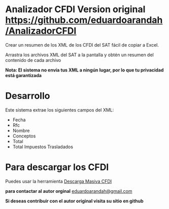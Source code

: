 # Analizador CFDI Version original https://github.com/eduardoarandah/AnalizadorCFDI 

Crear un resumen de los XML de los CFDI del SAT fácil de copiar a Excel.

Arrastra los archivos XML del SAT a la pantalla y obtén un resumen del contenido de cada archivo

**Nota: El sistema no envía tus XML a ningún lugar, por lo que tu privacidad está garantizada**

<!--## Cómo usar

**Para usar [click aquí](https://analizador-cfdi.netlify.com)**

![ejemplo1](https://user-images.githubusercontent.com/4065733/38106353-f1a258be-334b-11e8-98ac-6206ddacb1ae.png)

-->
# Desarrollo

Este sistema extrae los siguientes campos del XML:

- Fecha
- Rfc
- Nombre
- Conceptos
- Total
- Total Impuestos Trasladados

# Para descargar los CFDI

Puedes usar la herramienta [Descarga Masiva CFDI](https://github.com/eduardoarandah/DescargaMasivaCFDI)


<!--**Contáctame si necesitas ayuda:**  -->
**para contactar al autor orginal**
eduardoarandah@gmail.com

**Si deseas contribuir con el autor original visita su sitio en github**

<!--Puedes hacerlo via paypal en el siguiente enlace
[https://eduardoarandah.github.io/](https://eduardoarandah.github.io/) -->

<!-- ![donar](https://user-images.githubusercontent.com/4065733/38109725-587af320-3356-11e8-941a-7215489a9286.png)-->
